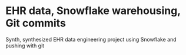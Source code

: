   # EHR data, Snowflake warehousing, Git commits
Synth, synthesized EHR data engineering project using Snowflake and pushing with git 
